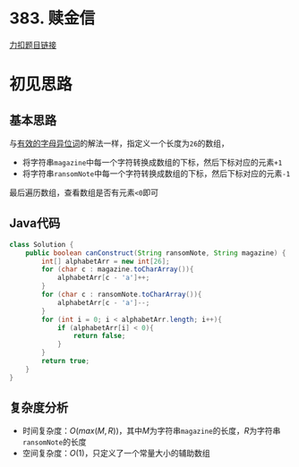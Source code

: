 # 383. 赎金信

[力扣题目链接](https://leetcode-cn.com/problems/ransom-note/)


# 初见思路

## 基本思路
与<a href="./0242. 有效的字母异位词.md">有效的字母异位词</a>的解法一样，指定义一个长度为`26`的数组，
- 将字符串`magazine`中每一个字符转换成数组的下标，然后下标对应的元素`+1`
- 将字符串`ransomNote`中每一个字符转换成数组的下标，然后下标对应的元素`-1`

最后遍历数组，查看数组是否有元素`<0`即可


## Java代码
```java
class Solution {
    public boolean canConstruct(String ransomNote, String magazine) {
        int[] alphabetArr = new int[26];
        for (char c : magazine.toCharArray()){
            alphabetArr[c - 'a']++;
        }
        for (char c : ransomNote.toCharArray()){
            alphabetArr[c - 'a']--;
        }
        for (int i = 0; i < alphabetArr.length; i++){
            if (alphabetArr[i] < 0){
                return false;
            }
        }
        return true;
    }
}
```

## 复杂度分析
- 时间复杂度：$O(max(M,R))$，其中$M$为字符串`magazine`的长度，$R$为字符串`ransomNote`的长度
- 空间复杂度：$O(1)$，只定义了一个常量大小的辅助数组
